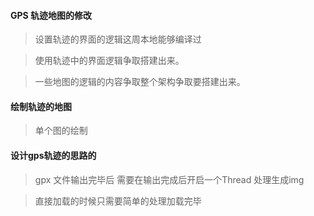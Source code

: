 
#### GPS 轨迹地图的修改

>  设置轨迹的界面的逻辑这周本地能够编译过

>  使用轨迹中的界面逻辑争取搭建出来。

>  一些地图的逻辑的内容争取整个架构争取要搭建出来。



####  绘制轨迹的地图

> 单个图的绘制



#### 设计gps轨迹的思路的

> gpx 文件输出完毕后 需要在输出完成后开启一个Thread 处理生成img

> 直接加载的时候只需要简单的处理加载完毕


